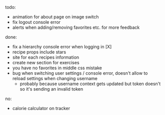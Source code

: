 todo:

- animation for about page on image switch
- fix logout console error
- alerts when adding/removing favorites etc. for more feedback

done:

- fix a hierarchy console error when logging in [X]
- recipe props include stars
- site for each recipes information
- create new section for exercises
- you have no favorites in middle css mistake
- bug when switching user settings / console error, doesn't allow to reload settings when changing username
  - probably because username context gets updated but token doesn't so it's sending an invalid token

no:

- calorie calculator on tracker
